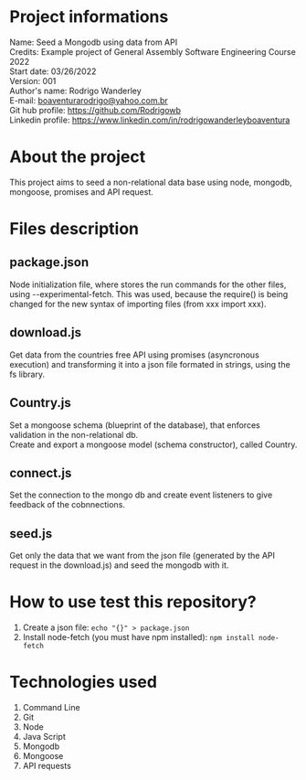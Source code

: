# Project informations

Name: Seed a Mongodb using data from API <br />
Credits: Example project of General Assembly Software Engineering Course 2022 <br />
Start date: 03/26/2022 <br />
Version: 001 <br />
Author's name: Rodrigo Wanderley <br />
E-mail: <boaventurarodrigo@yahoo.com.br> <br />
Git hub profile: <https://github.com/Rodrigowb> <br />
Linkedin profile: <https://www.linkedin.com/in/rodrigowanderleyboaventura> <br />

# About the project

This project aims to seed a non-relational data base using node, mongodb, mongoose, promises and API request.

# Files description

## package.json

Node initialization file, where stores the run commands for the other files, using --experimental-fetch. This was used, because the require() is being changed for the new syntax of importing files (from xxx import xxx).

## download.js

Get data from the countries free API using promises (asyncronous execution) and transforming it into a json file formated in strings, using the fs library.

## Country.js

Set a mongoose schema (blueprint of the database), that enforces validation in the non-relational db. <br />
Create and export a mongoose model (schema constructor), called Country.

## connect.js

Set the connection to the mongo db and create event listeners to give feedback of the cobnnections.

## seed.js

Get only the data that we want from the json file (generated by the API request in the download.js) and seed the mongodb with it.

# How to use test this repository?

1. Create a json file: `echo "{}" > package.json`
2. Install node-fetch (you must have npm installed): `npm install node-fetch`

# Technologies used

1. Command Line
2. Git
3. Node
4. Java Script
5. Mongodb
6. Mongoose
7. API requests
